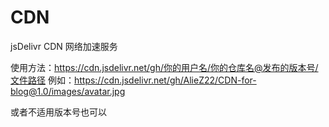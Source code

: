 # CDN
jsDelivr CDN 网络加速服务

使用方法：https://cdn.jsdelivr.net/gh/你的用户名/你的仓库名@发布的版本号/文件路径
例如：https://cdn.jsdelivr.net/gh/AlieZ22/CDN-for-blog@1.0/images/avatar.jpg

或者不适用版本号也可以

